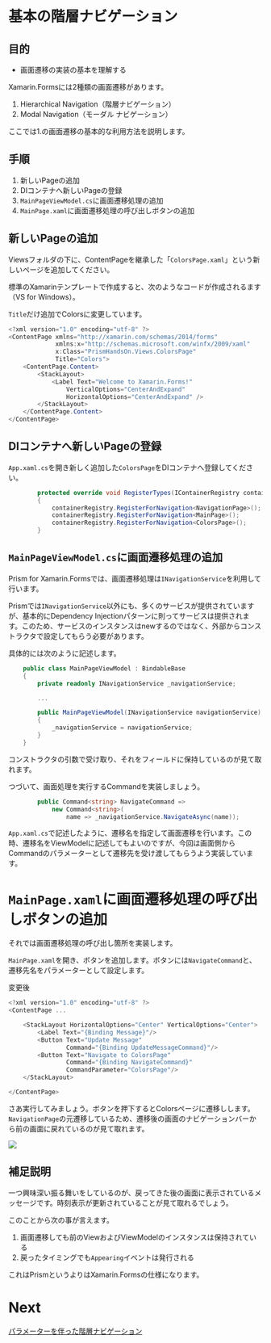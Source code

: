 # 基本の階層ナビゲーション

## 目的

* 画面遷移の実装の基本を理解する

Xamarin.Formsには2種類の画面遷移があります。

1. Hierarchical Navigation（階層ナビゲーション）  
2. Modal Navigation（モーダル ナビゲーション）  

ここでは1.の画面遷移の基本的な利用方法を説明します。

## 手順

1. 新しいPageの追加
2. DIコンテナへ新しいPageの登録
3. `MainPageViewModel.cs`に画面遷移処理の追加
4. `MainPage.xaml`に画面遷移処理の呼び出しボタンの追加

## 新しいPageの追加

Viewsフォルダの下に、ContentPageを継承した「`ColorsPage.xaml`」という新しいページを追加してください。

標準のXamarinテンプレートで作成すると、次のようなコードが作成されるます（VS for Windows）。

`Title`だけ追加でColorsに変更しています。

```cs
<?xml version="1.0" encoding="utf-8" ?>
<ContentPage xmlns="http://xamarin.com/schemas/2014/forms"
             xmlns:x="http://schemas.microsoft.com/winfx/2009/xaml"
             x:Class="PrismHandsOn.Views.ColorsPage"
             Title="Colors">
    <ContentPage.Content>
        <StackLayout>
            <Label Text="Welcome to Xamarin.Forms!"
                VerticalOptions="CenterAndExpand" 
                HorizontalOptions="CenterAndExpand" />
        </StackLayout>
    </ContentPage.Content>
</ContentPage>
```

## DIコンテナへ新しいPageの登録  

`App.xaml.cs`を開き新しく追加した`ColorsPage`をDIコンテナへ登録してください。

```cs
        protected override void RegisterTypes(IContainerRegistry containerRegistry)
        {
            containerRegistry.RegisterForNavigation<NavigationPage>();
            containerRegistry.RegisterForNavigation<MainPage>();
            containerRegistry.RegisterForNavigation<ColorsPage>();
        }
```

## `MainPageViewModel.cs`に画面遷移処理の追加  

Prism for Xamarin.Formsでは、画面遷移処理は`INavigationService`を利用して行います。

Prismでは`INavigationService`以外にも、多くのサービスが提供されていますが、基本的にDependency Injectionパターンに則ってサービスは提供されます。このため、サービスのインスタンスはnewするのではなく、外部からコンストラクタで設定してもらう必要があります。

具体的には次のように記述します。

```cs
    public class MainPageViewModel : BindableBase
    {
        private readonly INavigationService _navigationService;

        ...

        public MainPageViewModel(INavigationService navigationService)
        {
            _navigationService = navigationService;
        }
    }

```

コンストラクタの引数で受け取り、それをフィールドに保持しているのが見て取れます。

つづいて、画面処理を実行するCommandを実装しましょう。

```cs
        public Command<string> NavigateCommand => 
            new Command<string>(
                name => _navigationService.NavigateAsync(name));
```

`App.xaml.cs`で記述したように、遷移名を指定して画面遷移を行います。この時、遷移名をViewModelに記述してもよいのですが、今回は画面側からCommandのパラメーターとして遷移先を受け渡してもらうよう実装しています。

# `MainPage.xaml`に画面遷移処理の呼び出しボタンの追加

それでは画面遷移処理の呼び出し箇所を実装します。

`MainPage.xaml`を開き、ボタンを追加します。ボタンには`NavigateCommand`と、遷移先名をパラメーターとして設定します。

変更後
```cs
<?xml version="1.0" encoding="utf-8" ?>
<ContentPage ...

    <StackLayout HorizontalOptions="Center" VerticalOptions="Center">
        <Label Text="{Binding Message}"/>
        <Button Text="Update Message"
                Command="{Binding UpdateMessageCommand}"/>
        <Button Text="Navigate to ColorsPage"
                Command="{Binding NavigateCommand}"
                CommandParameter="ColorsPage"/>
    </StackLayout>

</ContentPage>
```

さあ実行してみましょう。ボタンを押下するとColorsページに遷移しします。`NavigationPage`の元遷移しているため、遷移後の画面のナビゲーションバーから前の画面に戻れているのが見て取れます。

![](assets/06-02-01.gif)

## 補足説明

一つ興味深い振る舞いをしているのが、戻ってきた後の画面に表示されているメッセージです。時刻表示が更新されていることが見て取れるでしょう。

このことから次の事が言えます。

1. 画面遷移しても前のViewおよびViewModelのインスタンスは保持されている  
2. 戻ったタイミングでも`Appearing`イベントは発行される

これはPrismというよりはXamarin.Formsの仕様になります。

# Next

[パラメーターを伴った階層ナビゲーション](06-03-パラメーターを伴った階層ナビゲーション.md)  